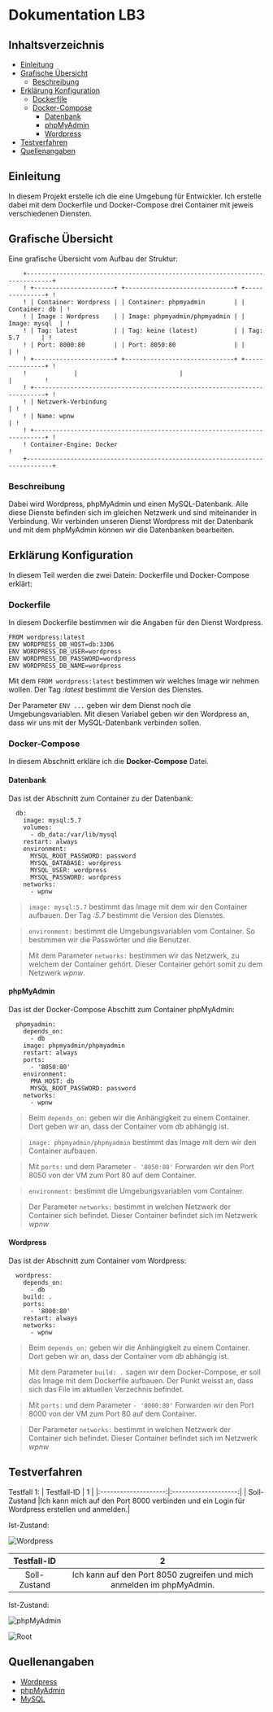 # Dokumentation LB3
## Inhaltsverzeichnis
- [Einleitung](#Einleitung)
- [Grafische Übersicht](#gu)
    - [Beschreibung](#Beschreibung)
- [Erklärung Konfiguration](#ec)
    - [Dockerfile](#Dockerfile)
    - [Docker-Compose](#Docker-Compose)
        - [Datenbank](#Datenbank)
        - [phpMyAdmin](#phpMyAdmin)
        - [Wordpress](#Wordpress)
- [Testverfahren](#Testverfahren)
- [Quellenangaben](#Quellenangaben)

## Einleitung

In diesem Projekt erstelle ich die eine Umgebung für Entwickler. Ich erstelle dabei mit dem Dockerfile und Docker-Compose drei Container mit jeweis verschiedenen Diensten.

## Grafische Übersicht <a name="gu"></a>

Eine grafische Übersicht vom Aufbau der Struktur:
```
    +-----------------------------------------------------------------------------+
    ! +----------------------+ +------------------------------+ +---------------+ !       
    ! | Container: Wordpress | | Container: phpmyadmin        | | Container: db | !
    ! | Image : Wordpress    | | Image: phpmyadmin/phpmyadmin | | Image: mysql  | !
    ! | Tag: latest          | | Tag: keine (latest)          | | Tag: 5.7      | !
    ! | Port: 8000:80        | | Port: 8050:80                | |               | !
    ! +----------------------+ +------------------------------+ +---------------+ !
    !             |                            |                        |         !
    ! +-------------------------------------------------------------------------+ !
    ! | Netzwerk-Verbindung                                                     | !
    ! | Name: wpnw                                                              | !
    ! +-------------------------------------------------------------------------+ !
    ! Container-Engine: Docker                                                    !	
    +-----------------------------------------------------------------------------+
```


### Beschreibung
Dabei wird Wordpress, phpMyAdmin und einen MySQL-Datenbank. Alle diese Dienste befinden sich im gleichen Netzwerk und sind miteinander in Verbindung.
Wir verbinden unseren Dienst Wordpress mit der Datenbank und mit dem phpMyAdmin können wir die Datenbanken bearbeiten.

## Erklärung Konfiguration <a name="ec"></a>
In diesem Teil werden die zwei Datein: Dockerfile und Docker-Compose erklärt:

### Dockerfile
In diesem Dockerfile bestimmen wir die Angaben für den Dienst Wordpress.
```
FROM wordpress:latest
ENV WORDPRESS_DB_HOST=db:3306
ENV WORDPRESS_DB_USER=wordpress
ENV WORDPRESS_DB_PASSWORD=wordpress
ENV WORDPRESS_DB_NAME=wordpress
```
Mit dem `FROM wordpress:latest` bestimmen wir welches Image wir nehmen wollen. Der Tag *:latest* bestimmt die Version des Dienstes.

Der Parameter `ENV ...` geben wir dem Dienst noch die Umgebungsvariablen. Mit diesen Variabel geben wir den Wordpress an, dass wir uns mit der MySQL-Datenbank verbinden sollen.

### Docker-Compose
In diesem Abschnitt erkläre ich die **Docker-Compose** Datei.

#### Datenbank
Das ist der Abschnitt zum Container zu der Datenbank:
```
  db:
    image: mysql:5.7
    volumes:
      - db_data:/var/lib/mysql
    restart: always
    environment:
      MYSQL_ROOT_PASSWORD: password
      MYSQL_DATABASE: wordpress
      MYSQL_USER: wordpress
      MYSQL_PASSWORD: wordpress
    networks:
      - wpnw
```
> `image: mysql:5.7` bestimmt das Image mit dem wir den Container aufbauen. Der Tag *:5.7* bestimmt die Version des Dienstes.

> `environment:` bestimmt die Umgebungsvariablen vom Container. So bestimmen wir die Passwörter und die Benutzer.

> Mit dem Parameter `networks:` bestimmen wir das Netzwerk, zu welchem der Container gehört. Dieser Container gehört somit zu dem Netzwerk *wpnw*.

#### phpMyAdmin
Das ist der Docker-Compose Abschitt zum Container phpMyAdmin:
```
  phpmyadmin:
    depends_on:
      - db
    image: phpmyadmin/phpmyadmin
    restart: always
    ports:
      - '8050:80'
    environment:
      PMA_HOST: db
      MYSQL_ROOT_PASSWORD: password
    networks:
      - wpnw
```
> Beim `depends_on:` geben wir die Anhängigkeit zu einem Container. Dort geben wir an, dass der Container vom *db* abhängig ist.

> `image: phpmyadmin/phpmyadmin` bestimmt das Image mit dem wir den Container aufbauen.

> Mit `ports:` und dem Parameter `- '8050:80'` Forwarden wir den Port 8050 von der VM zum Port 80 auf dem Container.

> `environment:` bestimmt die Umgebungsvariablen vom Container.

> Der Parameter `networks:` bestimmt in welchen Netzwerk der Container sich befindet. Dieser Container befindet sich im Netzwerk *wpnw*

#### Wordpress
Das ist der Abschnitt zum Container vom Wordpress:
```
  wordpress:
    depends_on:
      - db
    build: .
    ports:
      - '8000:80'
    restart: always
    networks:
      - wpnw
```
> Beim `depends_on:` geben wir die Anhängigkeit zu einem Container. Dort geben wir an, dass der Container vom *db* abhängig ist.

> Mit dem Parameter `build: .` sagen wir dem Docker-Compose, er soll das Image mit dem Dockerfile aufbauen. Der Punkt weisst an, dass sich das File im aktuellen Verzechnis befindet.

> Mit `ports:` und dem Parameter `- '8000:80'` Forwarden wir den Port 8000 von der VM zum Port 80 auf dem Container.

> Der Parameter `networks:` bestimmt in welchen Netzwerk der Container sich befindet. Dieser Container befindet sich im Netzwerk *wpnw*

## Testverfahren

Testfall 1:
| Testfall-ID              | 1            |
|:--------------------:|:--------------------:|
| Soll-Zustand       |Ich kann mich auf den Port 8000 verbinden und ein Login für Wordpress erstellen und anmelden.|

Ist-Zustand:

![Wordpress](https://github.com/aleksandar6699/m300_lb/blob/6ead06e054c73edfb4603043f9259e4d9a06c6dc/lb3/image/wordpress.JPG)

| Testfall-ID              | 2            |
|:--------------------:|:--------------------:|
| Soll-Zustand       |Ich kann auf den Port 8050 zugreifen und mich anmelden im phpMyAdmin.|

Ist-Zustand:

![phpMyAdmin](https://github.com/aleksandar6699/m300_lb/blob/6ead06e054c73edfb4603043f9259e4d9a06c6dc/lb3/image/phpmyadmin_login.JPG)

![Root](https://github.com/aleksandar6699/m300_lb/blob/6ead06e054c73edfb4603043f9259e4d9a06c6dc/lb3/image/root_access.JPG)

## Quellenangaben

- [Wordpress](https://hub.docker.com/_/wordpress)
- [phpMyAdmin](https://hub.docker.com/r/phpmyadmin/phpmyadmin)
- [MySQL](https://hub.docker.com/_/mysql) 
